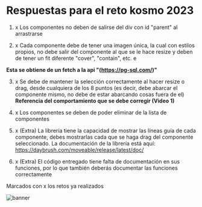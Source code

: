 # Respuestas para el reto kosmo 2023   

1. x Los componentes no deben de salirse del div con id "parent" al arrastrarse

2. x Cada componente debe de tener una imagen única, la cual con estilos propios, no debe salir del componente al que se le hace resize y deben de tener un fit diferente "cover", "contain", etc. e
  
  **Esta se obtiene de un fetch a la api "(https://pg-sql.com/)"**

3. x Se debe de mantener la selección correctamente al hacer resize o drag, desde cualquiera de los 8 puntos (es decir, debe abarcar el componente mismo, no debe de estar abarcando cosas fuera de el) **Referencia del comportamiento que se debe corregir (Video 1)**

4. x Los componentes se deben de poder eliminar de la lista de componentes

5. x (Extra) La librería tiene la capacidad de mostrar las líneas guía de cada componente, debes mostrarlas cada que se haga drag del componente seleccionado. La documentación de la librería está aquí: https://daybrush.com/moveable/release/latest/doc/

5. x (Extra) El código entregado tiene falta de documentación en sus funciones, por lo que también deberás documentar las funciones correctamente

Marcados con x los retos ya realizados

<img src="https://github.com/ErikFantomex/front-challenge/blob/master/reto1.png" alt="banner"/>

